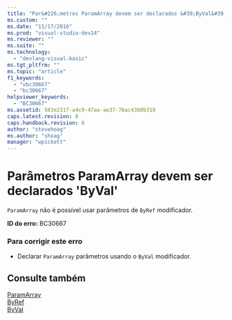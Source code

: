 ```yaml
---
title: "Par&#226;metros ParamArray devem ser declarados &#39;ByVal&#39; | Microsoft Docs"
ms.custom: ""
ms.date: "11/17/2016"
ms.prod: "visual-studio-dev14"
ms.reviewer: ""
ms.suite: ""
ms.technology: 
  - "devlang-visual-basic"
ms.tgt_pltfrm: ""
ms.topic: "article"
f1_keywords: 
  - "vbc30667"
  - "bc30667"
helpviewer_keywords: 
  - "BC30667"
ms.assetid: 583e231f-a4c9-47aa-ae37-7bac43b0b318
caps.latest.revision: 8
caps.handback.revision: 8
author: "stevehoag"
ms.author: "shoag"
manager: "wpickett"
---
```

# Par&#226;metros ParamArray devem ser declarados &#39;ByVal&#39;
`ParamArray` não é possível usar parâmetros de `ByRef` modificador.  
  
 **ID do erro:** BC30667  
  
### Para corrigir este erro  
  
-   Declarar `ParamArray` parâmetros usando o `ByVal` modificador.  
  
## Consulte também  
 [ParamArray](../../visual-basic/language-reference/modifiers/paramarray.md)   
 [ByRef](../../visual-basic/language-reference/modifiers/byref.md)   
 [ByVal](../../visual-basic/language-reference/modifiers/byval.md)